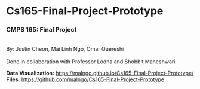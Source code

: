# Cs165-Final-Project-Prototype
<h3>CMPS 165: Final Project</h3>
<br>
By: Justin Cheon, Mai Linh Ngo, Omar Quereshi 
<br><br>
Done in collaboration with Professor Lodha and Shobbit Maheshwari


<b>Data Visualization:</b> https://malngo.github.io/Cs165-Final-Project-Prototype/
<br/>
<b>Files:</b> https://github.com/malngo/Cs165-Final-Project-Prototype
<br/>

